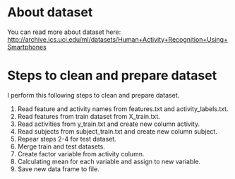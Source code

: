 # About dataset
You can read more about dataset here: http://archive.ics.uci.edu/ml/datasets/Human+Activity+Recognition+Using+Smartphones

# Steps to clean and prepare dataset
I perform this following steps to clean and prepare dataset.  
1. Read feature and activity names from features.txt and activity_labels.txt.
2. Read features from train dataset from X_train.txt.
3. Read activities from y_train.txt and create new column activity.
4. Read subjects from subject_train.txt and create new column subject.
5. Repear steps 2-4 for test dataset.
6. Merge train and test datasets.
7. Create factor variable from activity column.
8. Calculating mean for each variable and assign to new variable.
9. Save new data frame to file.


